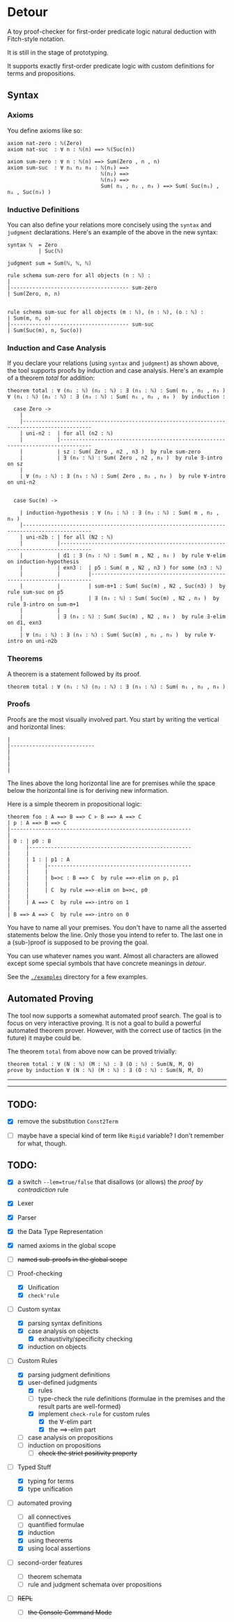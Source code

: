 # Detour

A toy proof-checker for first-order predicate logic natural deduction with Fitch-style notation.

It is still in the stage of prototyping.

It supports exactly first-order predicate logic with custom definitions for terms and propositions.

## Syntax

### Axioms
You define axioms like so:
```
axiom nat-zero : ℕ(Zero)
axiom nat-suc  : ∀ n : ℕ(n) ==> ℕ(Suc(n))

axiom sum-zero : ∀ n : ℕ(n) ==> Sum(Zero , n , n)
axiom sum-suc  : ∀ n₁ n₂ n₃ : ℕ(n₁) ==>
                              ℕ(n₂) ==>
                              ℕ(n₃) ==>
                              Sum( n₁ , n₂ , n₃ ) ==> Sum( Suc(n₁) , n₂ , Suc(n₃) )
```


### Inductive Definitions
You can also define your relations more concisely using the `syntax` and `judgment` declarations.
Here's an example of the above in the new syntax:
```
syntax ℕ  = Zero
          | Suc(ℕ)

judgment sum = Sum(ℕ, ℕ, ℕ)

rule schema sum-zero for all objects (n : ℕ) :
|
|-------------------------------------- sum-zero
| Sum(Zero, n, n)


rule schema sum-suc for all objects (m : ℕ), (n : ℕ), (o : ℕ) :
| Sum(m, n, o)
|-------------------------------------- sum-suc
| Sum(Suc(m), n, Suc(o))
```


### Induction and Case Analysis
If you declare your relations (using `syntax` and `judgment`) as shown above, the tool supports proofs by induction and case analysis.
Here's an example of a theorem *total* for addition:
```
theorem total : ∀ (n₁ : ℕ) (n₂ : ℕ) : ∃ (n₃ : ℕ) : Sum( n₁ , n₂ , n₃ )
∀ (n₁ : ℕ) (n₂ : ℕ) : ∃ (n₃ : ℕ) : Sum( n₁ , n₂ , n₃ )  by induction :

  case Zero -> 
    |
    |--------------------------------------------------------------------------------------------
    | uni-n2 :  | for all (n2 : ℕ)
    |           |--------------------------------------------------------------------------------
    |           | sz : Sum( Zero , n2 , n3 )  by rule sum-zero
    |           | ∃ (n₃ : ℕ) : Sum( Zero , n2 , n₃ )  by rule ∃-intro on sz
    |
    | ∀ (n₂ : ℕ) : ∃ (n₃ : ℕ) : Sum( Zero , n₂ , n₃ )  by rule ∀-intro on uni-n2


  case Suc(m) ->  

    | induction-hypothesis : ∀ (n₂ : ℕ) : ∃ (n₃ : ℕ) : Sum( m , n₂ , n₃ )
    |--------------------------------------------------------------------------------------------
    | uni-n2b : | for all (N2 : ℕ)
    |           |--------------------------------------------------------------------------------
    |           | d1 : ∃ (n₃ : ℕ) : Sum( m , N2 , n₃ )  by rule ∀-elim on induction-hypothesis
    |           | exn3 :  | p5 : Sum( m , N2 , n3 ) for some (n3 : ℕ)
    |           |         |----------------------------------------------------------------------
    |           |         | sum-m+1 : Sum( Suc(m) , N2 , Suc(n3) )  by rule sum-suc on p5
    |           |         | ∃ (n₃ : ℕ) : Sum( Suc(m) , N2 , n₃ )  by rule ∃-intro on sum-m+1
    |           |
    |           | ∃ (n₃ : ℕ) : Sum( Suc(m) , N2 , n₃ )  by rule ∃-elim on d1, exn3
    |
    | ∀ (n₂ : ℕ) : ∃ (n₃ : ℕ) : Sum( Suc(m) , n₂ , n₃ )  by rule ∀-intro on uni-n2b
```


### Theorems
A theorem is a statement followed by its proof.
```
theorem total : ∀ (n₁ : ℕ) (n₂ : ℕ) : ∃ (n₃ : ℕ) : Sum( n₁ , n₂ , n₃ )
```


### Proofs
Proofs are the most visually involved part. You start by writing the vertical and horizontal lines:
```
|
|---------------------------
|
|
|
|
```

The lines above the long horizontal line are for premises while the space below the horizontal line is for deriving new information.

Here is a simple theorem in propositional logic:
```
theorem foo : A ==> B ==> C ⊢ B ==> A ==> C
| p : A ==> B ==> C
|----------------------------------------------------------
|
| 0 : | p0 : B
|     |----------------------------------------------------
|     |
|     | 1 : | p1 : A
|     |     |----------------------------------------------
|     |     |
|     |     | b=>c : B ==> C  by rule ==>-elim on p, p1
|     |     |
|     |     | C  by rule ==>-elim on b=>c, p0
|     |
|     | A ==> C  by rule ==>-intro on 1
|
| B ==> A ==> C  by rule ==>-intro on 0
```

You have to name all your premises.
You don't have to name all the asserted statements below the line. Only those you intend to refer to.
The last one in a (sub-)proof is supposed to be proving the goal.

You can use whatever names you want. Almost all characters are allowed except some special symbols that have concrete meanings in *detour*.

See the [`./examples`](./examples) directory for a few examples.


## Automated Proving
The tool now supports a somewhat automated proof search.
The goal is to focus on very interactive proving. It is not a goal to build a powerful automated theorem prover.
However, with the correct use of tactics (in the future) it maybe could be.

The theorem `total` from above now can be proved trivially:

```
theorem total : ∀ (N : ℕ) (M : ℕ) : ∃ (O : ℕ) : Sum(N, M, O)
prove by induction ∀ (N : ℕ) (M : ℕ) : ∃ (O : ℕ) : Sum(N, M, O)
```

------
------


## TODO:
- [x] remove the substitution `Const2Term`
- [ ] maybe have a special kind of term like `Rigid` variable? I don't remember for what, though.


## TODO:
- [x] a switch `--lem=true/false` that disallows (or allows) the *proof by contradiction* rule
- [x] Lexer
- [x] Parser
- [x] the Data Type Representation
- [x] named axioms in the global scope
- [ ] ~~named sub-proofs in the global scope~~

- [ ] Proof-checking
  - [x] Unification
  - [x] `check'rule`

- [ ] Custom syntax
  - [x] parsing syntax definitions
  - [x] case analysis on objects
    - [x] exhaustivity/specificity checking
  - [x] induction on objects

- [ ] Custom Rules
  - [x] parsing judgment definitions
  - [x] user-defined judgments
    - [x] rules
    - [ ] type-check the rule definitions (formulae in the premises and the result parts are well-formed)
    - [x] implement `check-rule` for custom rules
      - [x] the ∀-elim part
      - [x] the ==>-elim part
  - [ ] case analysis on propositions
  - [ ] induction on propositions
    - [ ] ~~check the strict positivity property~~

- [ ] Typed Stuff
  - [x] typing for terms
  - [x] type unification

- [ ] automated proving
  - [ ] all connectives
  - [ ] quantified formulae
  - [x] induction
  - [x] using theorems
  - [x] using local assertions

- [ ] second-order features
  - [ ] theorem schemata
  - [ ] rule and judgment schemata over propositions

- [ ] ~~REPL~~
  - [ ] ~~the Console Command Mode~~
